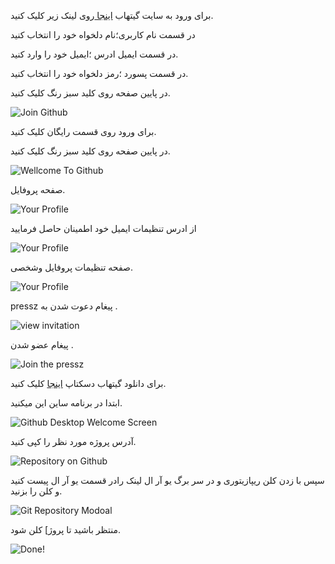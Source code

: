  برای ورود به سایت گیتهاب [اینجا ](http//:https://github.com/join?source=login)روی لینک زیر کلیک کنید.

در قسمت نام کاربری؛نام دلخواه خود را انتخاب کنید

در قسمت ایمیل ادرس ؛ایمیل خود را وارد کنید.

در قسمت  پسورد ؛رمز دلخواه خود را انتخاب کنید.

 در پایین صفحه روی کلید سبز رنگ کلیک کنید.

![Join Github](content/Sariab/images/git-1.png)

برای ورود روی قسمت رایگان کلیک کنید.

در پایین صفحه روی کلید سبز رنگ کلیک کنید.

![Wellcome To Github](content/Sariab/images/git-2.png)

صفحه پروفایل.

![Your Profile](content/Sariab/images/git-8.png)

از ادرس تنظیمات ایمیل خود اطمینان حاصل فرمایید

![Your Profile](content/Sariab/images/git-9.png)

صفحه تنظیمات پروفایل وشخصی.

![Your Profile](content/Sariab/images/git-10.png)

pressz پیغام دعوت شدن به .

![view invitation](content/Sariab/images/git-11.png)

پیغام عضو شدن .

![Join the pressz](content/Sariab/images/git-12.png)


برای دانلود گیتهاب دسکتاپ
[اینجا](https://desktop.github.com/)
کلیک کنید.

ابتدا در برنامه ساین این میکنید.

![Github Desktop Welcome Screen](content/Sariab/images/git-desktop-1.jpg)

آدرس پروژه مورد نظر را کپی کنید.

![Repository on Github](content/Sariab/images/git-desktop-2.jpg)

 سپس با زدن کلن ریپازیتوری و در سر برگ یو آر ال لینک رادر قسمت یو آر ال پیست کنید و کلن را بزنید.  

![Git Repository Modoal](content/Sariab/images/git-desktop-3.jpg)

منتظر باشید تا پروژ] کلن شود.

![Done!](content/Sariab/images/git-desktop-4.jpg)

